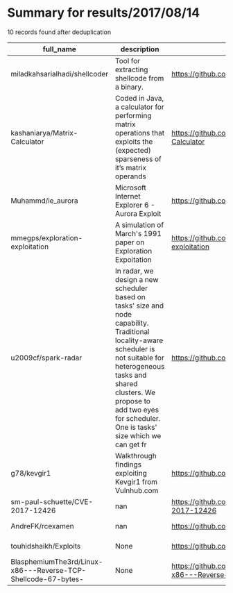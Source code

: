
# Summary for results/2017/08/14
    
10 records found after deduplication

| full_name | description | html_url | matched_list | matched_count | pushed_at | size | stargazers_count | language | forks_count |
|---------------------------------------------------------------|------------------------------------------------------------------------------------------------------------------------------------------------------------------------------------------------------------------------------------------------------------------|----------------------------------------------------------------------------------|----------------|-----------------|---------------------------|--------|--------------------|------------|---------------|
| miladkahsarialhadi/shellcoder | Tool for extracting shellcode from a binary. | https://github.com/miladkahsarialhadi/shellcoder | ['shellcode'] | 1 | 2017-08-14 18:04:25+00:00 | 18 | 3 | Python | 1 |
| kashaniarya/Matrix-Calculator | Coded in Java, a calculator for performing matrix operations that exploits the (expected) sparseness of it’s matrix operands | https://github.com/kashaniarya/Matrix-Calculator | ['exploit'] | 1 | 2017-08-14 02:11:42+00:00 | 408 | 0 | Java | 0 |
| Muhammd/ie_aurora | Microsoft Internet Explorer 6 - Aurora Exploit | https://github.com/Muhammd/ie_aurora | ['exploit'] | 1 | 2017-08-14 05:09:59+00:00 | 3 | 0 | Python | 0 |
| mmegps/exploration-exploitation | A simulation of March's 1991 paper on Exploration Expoitation | https://github.com/mmegps/exploration-exploitation | ['exploit'] | 1 | 2017-08-14 07:07:11+00:00 | 2 | 0 | Python | 0 |
| u2009cf/spark-radar | In radar, we design a new scheduler based on tasks' size and node capability. Traditional locality-aware scheduler is not suitable for heterogeneous tasks and shared clusters. We propose to add two eyes for scheduler. One is tasks' size which we can get fr | https://github.com/u2009cf/spark-radar | ['exploit'] | 1 | 2017-08-14 10:17:24+00:00 | 15086 | 4 | Scala | 4 |
| g78/kevgir1 | Walkthrough findings exploiting Kevgir1 from Vulnhub.com | https://github.com/g78/kevgir1 | ['exploit'] | 1 | 2017-08-14 20:44:04+00:00 | 85 | 0 | | 0 |
| sm-paul-schuette/CVE-2017-12426 | nan | https://github.com/sm-paul-schuette/CVE-2017-12426 | ['cve-2'] | 1 | 2017-08-14 12:19:31+00:00 | 0 | 0 | nan | 0 |
| AndreFK/rcexamen | nan | https://github.com/AndreFK/rcexamen | ['rce'] | 1 | 2017-08-14 14:10:32+00:00 | 0 | 0 | nan | 0 |
| touhidshaikh/Exploits | None | https://github.com/touhidshaikh/Exploits | ['exploit'] | 1 | 2017-08-14 17:55:21+00:00 | 2 | 0 | Python | 0 |
| BlasphemiumThe3rd/Linux-x86---Reverse-TCP-Shellcode-67-bytes- | None | https://github.com/BlasphemiumThe3rd/Linux-x86---Reverse-TCP-Shellcode-67-bytes- | ['shellcode'] | 1 | 2017-08-14 21:53:15+00:00 | 1 | 1 | C | 0 |
